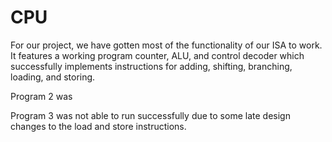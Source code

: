 # CPU
For our project, we have gotten most of the functionality of our ISA to work.
It features a working program counter, ALU, and control decoder which successfully
implements instructions for adding, shifting, branching, loading, and storing.

Program 2 was 

Program 3 was not able to run successfully due to some late design changes to the
load and store instructions.
